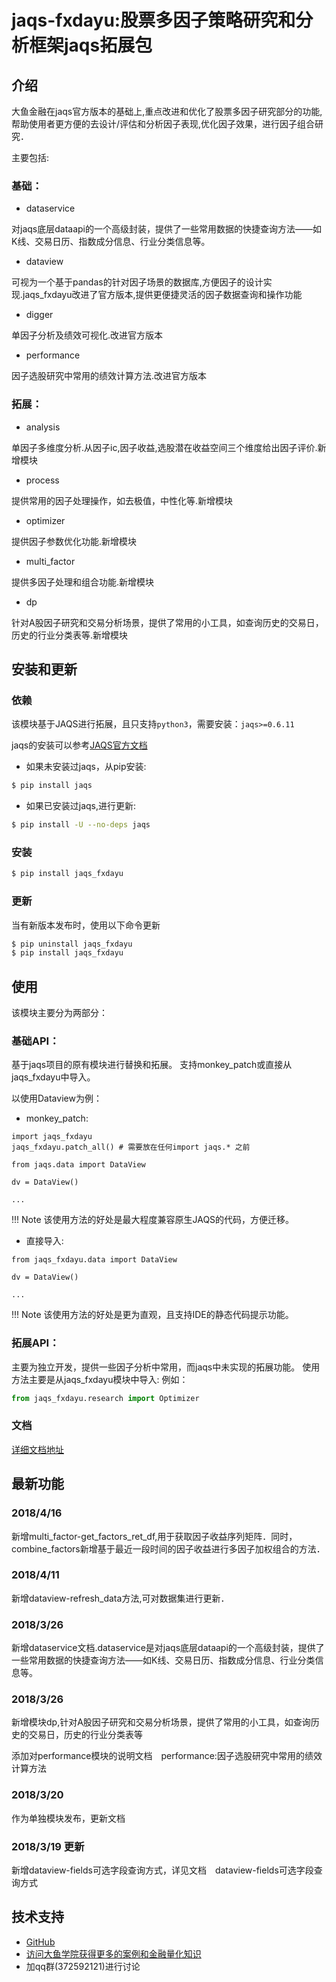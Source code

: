 # jaqs-fxdayu:股票多因子策略研究和分析框架jaqs拓展包

## 介绍

大鱼金融在jaqs官方版本的基础上,重点改进和优化了股票多因子研究部分的功能,帮助使用者更方便的去设计/评估和分析因子表现,优化因子效果，进行因子组合研究．

主要包括:

### 基础：
- dataservice

对jaqs底层dataapi的一个高级封装，提供了一些常用数据的快捷查询方法——如K线、交易日历、指数成分信息、行业分类信息等。 

- dataview

可视为一个基于pandas的针对因子场景的数据库,方便因子的设计实现.jaqs_fxdayu改进了官方版本,提供更便捷灵活的因子数据查询和操作功能

- digger

单因子分析及绩效可视化.改进官方版本

- performance

因子选股研究中常用的绩效计算方法.改进官方版本

### 拓展：
- analysis

单因子多维度分析.从因子ic,因子收益,选股潜在收益空间三个维度给出因子评价.新增模块

- process

提供常用的因子处理操作，如去极值，中性化等.新增模块

- optimizer

提供因子参数优化功能.新增模块

- multi_factor

提供多因子处理和组合功能.新增模块

- dp

针对A股因子研究和交易分析场景，提供了常用的小工具，如查询历史的交易日，历史的行业分类表等.新增模块



## 安装和更新
### 依赖
该模块基于JAQS进行拓展，且只支持`python3`，需要安装：`jaqs>=0.6.11`

jaqs的安装可以参考[JAQS官方文档](http://jaqs.readthedocs.io/zh_CN/latest/install.html)

- 如果未安装过jaqs，从pip安装:
```bash
$ pip install jaqs
```

- 如果已安装过jaqs,进行更新:
```bash
$ pip install -U --no-deps jaqs
```

### 安装
```bash
$ pip install jaqs_fxdayu
```

### 更新
当有新版本发布时，使用以下命令更新
```bash
$ pip uninstall jaqs_fxdayu
$ pip install jaqs_fxdayu
```

## 使用
该模块主要分为两部分：

### 基础API：
基于jaqs项目的原有模块进行替换和拓展。
支持monkey_patch或直接从jaqs_fxdayu中导入。

以使用Dataview为例：

- monkey_patch:
```
import jaqs_fxdayu
jaqs_fxdayu.patch_all() # 需要放在任何import jaqs.* 之前

from jaqs.data import DataView

dv = DataView()

...
```

!!! Note
    该使用方法的好处是最大程度兼容原生JAQS的代码，方便迁移。

- 直接导入:
```
from jaqs_fxdayu.data import DataView

dv = DataView()

...
```

!!! Note
    该使用方法的好处是更为直观，且支持IDE的静态代码提示功能。

### 拓展API：
主要为独立开发，提供一些因子分析中常用，而jaqs中未实现的拓展功能。
使用方法主要是从jaqs_fxdayu模块中导入:
例如：
```python
from jaqs_fxdayu.research import Optimizer
```


### 文档
[详细文档地址](http://jaqs-fxdayu.readthedocs.io/zh_CN/latest/)

## 最新功能
### 2018/4/16
新增multi_factor-get_factors_ret_df,用于获取因子收益序列矩阵．同时，combine_factors新增基于最近一段时间的因子收益进行多因子加权组合的方法．

### 2018/4/11
新增dataview-refresh_data方法,可对数据集进行更新．

### 2018/3/26
新增dataservice文档.dataservice是对jaqs底层dataapi的一个高级封装，提供了一些常用数据的快捷查询方法——如K线、交易日历、指数成分信息、行业分类信息等。 

### 2018/3/26

新增模块dp,针对A股因子研究和交易分析场景，提供了常用的小工具，如查询历史的交易日，历史的行业分类表等

添加对performance模块的说明文档　performance:因子选股研究中常用的绩效计算方法


### 2018/3/20

作为单独模块发布，更新文档

### 2018/3/19 更新

新增dataview-fields可选字段查询方式，详见文档　dataview-fields可选字段查询方式

## 技术支持

- [GitHub](https://github.com/xingetouzi/jaqs-fxdayu/tree/master)
- [访问大鱼学院获得更多的案例和金融量化知识](http://www.fxdayu.com)
- 加qq群(372592121)进行讨论
